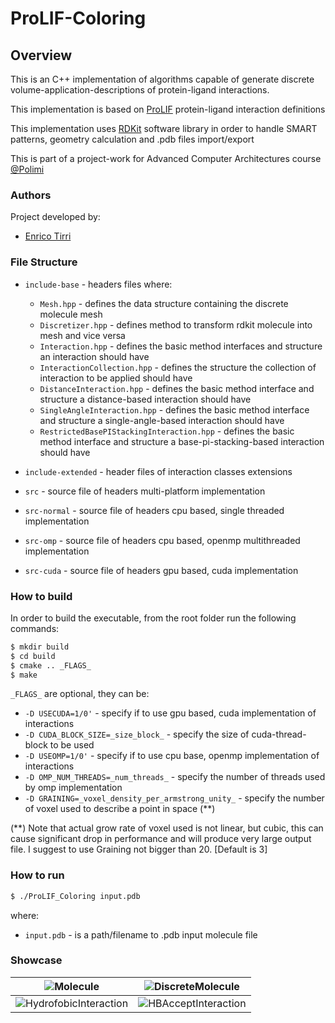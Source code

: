 # ProLIF-Coloring

## Overview

This is an C++ implementation of algorithms capable of generate discrete volume-application-descriptions of
protein-ligand interactions.

This implementation is based on [ProLIF](https://github.com/chemosim-lab/ProLIF/) protein-ligand interaction definitions

This implementation uses [RDKit](https://www.rdkit.org/) software library in order to handle SMART patterns, geometry
calculation and .pdb files import/export

This is part of a project-work for Advanced Computer Architectures course [@Polimi](https://www.polimi.it/)

### Authors

Project developed by:

- [Enrico Tirri](https://github.com/EnricoTirri)

### File Structure

* `include-base` - headers files where:
    * `Mesh.hpp` - defines the data structure containing the discrete molecule mesh
    * `Discretizer.hpp` - defines method to transform rdkit molecule into mesh and vice versa
    * `Interaction.hpp` - defines the basic method interfaces and structure an interaction should have
    * `InteractionCollection.hpp` - defines the structure the collection of interaction to be applied should have
    * `DistanceInteraction.hpp` - defines the basic method interface and structure a distance-based interaction should
      have
    * `SingleAngleInteraction.hpp` - defines the basic method interface and structure a single-angle-based interaction
      should have
    * `RestrictedBasePIStackingInteraction.hpp` - defines the basic method interface and structure a
      base-pi-stacking-based interaction should have

* `include-extended` - header files of interaction classes extensions

* `src` - source file of headers multi-platform implementation

* `src-normal` - source file of headers cpu based, single threaded implementation

* `src-omp` - source file of headers cpu based, openmp multithreaded implementation

* `src-cuda` - source file of headers gpu based, cuda implementation

### How to build

In order to build the executable, from the root folder run the following commands:

```bash
$ mkdir build
$ cd build
$ cmake .. _FLAGS_
$ make
```

`_FLAGS_` are optional, they can be:

* `-D USECUDA=1/0'` - specify if to use gpu based, cuda implementation of interactions
* `-D CUDA_BLOCK_SIZE=_size_block_` - specify the size of cuda-thread-block to be used
* `-D USEOMP=1/0'` - specify if to use cpu base, openmp implementation of interactions
* `-D OMP_NUM_THREADS=_num_threads_` - specify the number of threads used by omp implementation
* `-D GRAINING=_voxel_density_per_armstrong_unity_` - specify the number of voxel used to describe a point in space (**)

(**)
Note that actual grow rate of voxel used is not linear, but cubic, this can cause significant drop in performance and will produce very large output file.
I suggest to use Graining not bigger than 20. \[Default is 3\]

### How to run

```bash
$ ./ProLIF_Coloring input.pdb
```

where:

* `input.pdb` - is a path/filename to .pdb input molecule file

### Showcase

| ![Molecule](showcase/mol.gif)                  | ![DiscreteMolecule](showcase/dicr_mol.gif)   |
|------------------------------------------------|----------------------------------------------|
| ![HydrofobicInteraction](showcase/hyd_int.gif) | ![HBAcceptInteraction](showcase/hba_int.gif) |